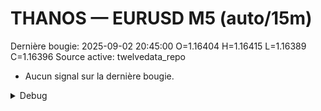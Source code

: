 # THANOS — EURUSD M5 (auto/15m)
Dernière bougie: 2025-09-02 20:45:00  O=1.16404  H=1.16415  L=1.16389  C=1.16396
Source active: twelvedata_repo

- Aucun signal sur la dernière bougie.

<details><summary>Debug</summary>

- TD_API_KEY manquant.

</details>